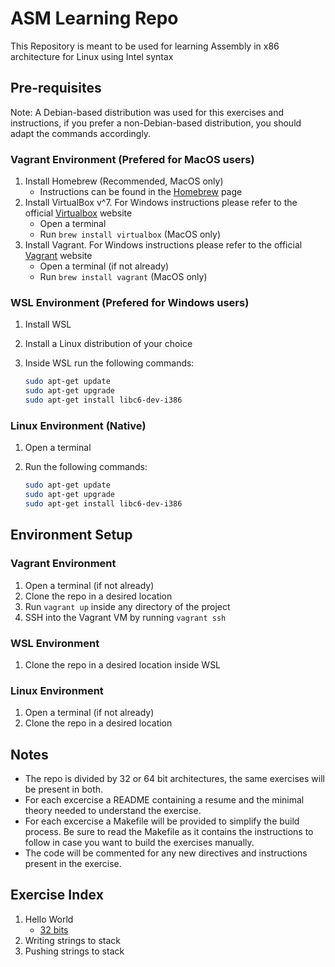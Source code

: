 # ASM Learning Repo

This Repository is meant to be used for learning Assembly in x86 architecture for Linux using Intel syntax

## Pre-requisites

Note: A Debian-based distribution was used for this exercises and instructions, if you prefer a non-Debian-based distribution, you should adapt the commands accordingly.

### Vagrant Environment (Prefered for MacOS users)

1. Install Homebrew (Recommended, MacOS only)
    - Instructions can be found in the [Homebrew](https://brew.sh/) page
2. Install VirtualBox v^7. For Windows instructions please refer to the official [Virtualbox](https://www.virtualbox.org/) website
    - Open a terminal
    - Run `brew install virtualbox` (MacOS only)
3. Install Vagrant. For Windows instructions please refer to the official [Vagrant](https://www.vagrantup.com/) website
    - Open a terminal (if not already)
    - Run `brew install vagrant` (MacOS only)

### WSL Environment (Prefered for Windows users)

1. Install WSL
2. Install a Linux distribution of your choice
3. Inside WSL run the following commands:

    ```bash
    sudo apt-get update
    sudo apt-get upgrade
    sudo apt-get install libc6-dev-i386
    ```

### Linux Environment (Native)

1. Open a terminal
2. Run the following commands:

    ```bash
    sudo apt-get update
    sudo apt-get upgrade
    sudo apt-get install libc6-dev-i386
    ```

## Environment Setup

### Vagrant Environment

1. Open a terminal (if not already)
2. Clone the repo in a desired location
3. Run `vagrant up` inside any directory of the project
4. SSH into the Vagrant VM by running `vagrant ssh`

### WSL Environment

1. Clone the repo in a desired location inside WSL

### Linux Environment

1. Open a terminal (if not already)
2. Clone the repo in a desired location

## Notes

- The repo is divided by 32 or 64 bit architectures, the same exercises will be present in both.
- For each excercise a README containing a resume and the minimal theory needed to understand the exercise.
- For each excercise a Makefile will be provided to simplify the build process. Be sure to read the Makefile as it contains the instructions to follow in case you want to build the exercises manually.
- The code will be commented for any new directives and instructions present in the exercise.

## Exercise Index

1. Hello World
    - [32 bits](./32bit/helloWorld/)
2. Writing strings to stack
3. Pushing strings to stack
